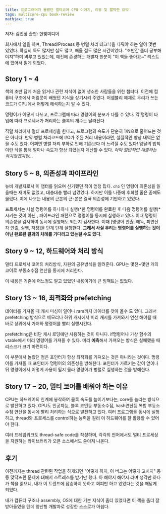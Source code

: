 ```yaml
---
title: 프로그래머가 몰랐던 멀티코어 CPU 이야기, 리뷰 및 짧막한 요약
tags: multicore-cpu book-review
mathjax: true
---
```


저자: 김민장
출판: 한빛미디어 

회사에서 일을 하며, Thread/Process 등 병렬 처리 테크닉을 다뤄야 하는 일이 몇번 있었다. 확실히 득도 많지만 실도 많고, 배울 점도 많은 시간이었다. "조만간 좀더 공부해야지"하며 벼루고 있었는데, 예전에 존경하는 개발자 한분이 "이 책들 좋아요~" 리스트에 있어서 읽게 되었다. 

## Story 1 ~ 4

책의 초반 답게 처음 읽거나 관련 지식이 없어 생소한 사람들을 위한 챕터다. 이전에 컴퓨터 구조에서 어렴풋이 배웠던 지식을 상기시켜 주었다. 어셈블리 예제로 우리가 쓰는 코드가 CPU에서 어떻게 해석하는지 알 수 있다.

명령어가 어떻게 나뉘고, 프로그램에 따라 명령어의 분포가 다를 수 있다. 각 명령어 타입에 따라 프로세서가 처리하는 클록의 개수는 달라진다. 

직렬 처리에서 멀티 프로세싱을 한다고, 프로그램의 속도가 단순히 1/N으로 줄어드는 것은 아니다. 만약 병렬 처리코드에 I/O가 주된 처리 내용이라면, 실질적인 향상 내역은 없을 수도 있다. 어쩌면 병렬 처리 부하로 인해 기존보다 더 느려질 수도 있다! 암달의 법칙이란 식을 통해 얼마나 속도가 향상 되었는지 계산할 수 있다. *아마 일반적인 개발하는 하지않겠지만...*

## Story 5 ~ 8, 의존성과 파이프라인

뉴비 개발자로서 이 챕터를 읽으며 신기했던 적이 엄청 많다. `ch5` 인 명령어 의존성을 읽을때는 재미도 없었고, 대충대충 빨리 넘겼었다. 하지만 이를 나중에 후회할 줄은 꿈에도 몰랐다. 이에 나오는 내용의 근본의 근-본은 결국 의존성에 기반하고 있었다. 

프로세서는 사실 명령어를 하나하나 실행(*한 명령어를 완료한 후 다음 명령어를 실행)*시키는 것이 아닌 , 파이프라인 패턴으로 명령어를 동시에 실행하고 있다.  이때 명령어 의존성을 검사하여 동시에 실행해도 되는지 검사한다. 이때 [명령어 인출, 해독, 피연산자 인출, 실행, 저장]을 단계 단계 실행한다. **그래서 사실 우리는 명령어를 실행하는 것이 아닌 완료된 결과의 차례를 기다리고 있는걸 수도 있다.** 

## Story 9 ~ 12, 하드웨어와 처리 방식

멀티 프로세서 코어의 처리방식, 자원의 공유방식을 알려준다. GPU는 몇천~몇만 개의 코어로 부동소수점 연산을 동시에 처리한다. 

이 내용은 기존에 어느정도 알고 있었던 내용이기에 큰 임팩트는 없었다.

## Story 13 ~ 16, 최적화와 prefetching

데이터를 가져올 때 캐시 미싱이 일어나 ram까지 데이터를 찾아 올수 도 있다. 그래서 prefetching 방식으로 메모리나 하위 캐시에서 미리 캐시를 가져와서 연산 해야될 때 바로 상위에서 가져와 명령어를 빨리 실행시킨다. 

prefetching은 비단 캐시 로딩에만 사용하는 것이 아니다. if명령어나 가상 함수의 vtable에서 미리 명령어를 가져올 수 있다. 미리 **예측**해서 가져오는 방식은 실패했을 때 리스크가 크기 마련이다. 

이 부분에서 놀랐던 점은 포인터가 항상 최적화를 가져오는 것은 아니라는 것이다. 명령어를 가져올 때 포인터가 명령어의 의존성을 방해한다. 포인터가 가르키는 값이 앞이나 뒤 명령어에서 어떻게 사용이 될지 몰라 명령어가 병렬로 실행하는 것을 방해한다. 

## Story 17 ~ 20, 멀티 코어를 배워야 하는 이유

CPU는 하드웨어의 한계에 봉착하여 클록 속도를 높이기보다는, core를 늘리는 방식으로 발전하고 있다. GPU도 인공지능, 블록 코인등 부동소수점, hash연산등 복합 부동소수점 연산을 동시에 빨리 처리하는 식으로 발전하고 있다. 여러 프로그램을 동시에 실행하고, thread와 프로세스를 control하는 능력을 길러 이 하드웨어를 잘 활용할 수 있어야 한다.

여러 프레임워크도 thread-safe code를 작성하며, 각각의 언어에서도 멀티 프로세싱을 지원하는 라이브러리가 오픈 소스에서도 쏟아져 나온다.

## 후기

이전까지는 thread 관련된 작업을 하게되면 "어떻게 하지, 이 버그는 어떻게 고치지" 등등 맞닥뜨린 문제에 대해서 스트레스를 받기만 했다. 아 해야지 해야지 라며 생각만 하다가 책을 읽으니, 내가 이 트렌드에 탑승하지 못하고 회피만 하고 있었다는 것을 깨닫게 되었다. 

내가 컴퓨터 구조나 assembly, OS에 대한 기본 지식이 좀더 있었다면 이 책을 좀더 잘 받아들였을 텐데 양산형 개발자로 성장한 스스로가 아쉽다.